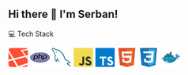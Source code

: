 ## Hi there 👋 I'm Serban!

💻 Tech Stack

<img src="https://github.com/devicons/devicon/blob/master/icons/laravel/laravel-plain.svg" alt="laravel logo" width="40" height="40" /> <img src="https://github.com/devicons/devicon/blob/master/icons/php/php-original.svg" alt="php logo" width="40" height="40" /> <img src="https://github.com/devicons/devicon/blob/master/icons/mysql/mysql-original.svg" alt="mysqql logo" width="40" height="40" /> <img src="https://github.com/devicons/devicon/blob/master/icons/javascript/javascript-original.svg" alt="javascript logo" width="40" height="40" /> <img src="https://github.com/devicons/devicon/blob/master/icons/typescript/typescript-original.svg" alt="typescript logo" width="40" height="40" /> <img src="https://github.com/devicons/devicon/blob/master/icons/html5/html5-original.svg" alt="html logo" width="40" height="40" /> <img src="https://github.com/devicons/devicon/blob/master/icons/css3/css3-original.svg" alt="css logo" width="40" height="40" /> <img src="https://github.com/devicons/devicon/blob/master/icons/docker/docker-original.svg" alt="Docker logo" width="40" height="40" />
